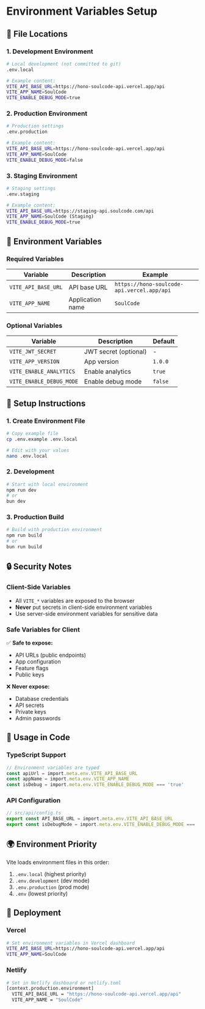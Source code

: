 # Environment Variables Setup

## 📁 File Locations

### 1. **Development Environment**
```bash
# Local development (not committed to git)
.env.local

# Example content:
VITE_API_BASE_URL=https://hono-soulcode-api.vercel.app/api
VITE_APP_NAME=SoulCode
VITE_ENABLE_DEBUG_MODE=true
```

### 2. **Production Environment**
```bash
# Production settings
.env.production

# Example content:
VITE_API_BASE_URL=https://hono-soulcode-api.vercel.app/api
VITE_APP_NAME=SoulCode
VITE_ENABLE_DEBUG_MODE=false
```

### 3. **Staging Environment**
```bash
# Staging settings
.env.staging

# Example content:
VITE_API_BASE_URL=https://staging-api.soulcode.com/api
VITE_APP_NAME=SoulCode (Staging)
VITE_ENABLE_DEBUG_MODE=true
```

## 🔧 Environment Variables

### **Required Variables**
| Variable | Description | Example |
|----------|-------------|---------|
| `VITE_API_BASE_URL` | API base URL | `https://hono-soulcode-api.vercel.app/api` |
| `VITE_APP_NAME` | Application name | `SoulCode` |

### **Optional Variables**
| Variable | Description | Default |
|----------|-------------|---------|
| `VITE_JWT_SECRET` | JWT secret (optional) | - |
| `VITE_APP_VERSION` | App version | `1.0.0` |
| `VITE_ENABLE_ANALYTICS` | Enable analytics | `true` |
| `VITE_ENABLE_DEBUG_MODE` | Enable debug mode | `false` |

## 🚀 Setup Instructions

### 1. **Create Environment File**
```bash
# Copy example file
cp .env.example .env.local

# Edit with your values
nano .env.local
```

### 2. **Development**
```bash
# Start with local environment
npm run dev
# or
bun dev
```

### 3. **Production Build**
```bash
# Build with production environment
npm run build
# or
bun run build
```

## 🔒 Security Notes

### **Client-Side Variables**
- All `VITE_*` variables are exposed to the browser
- **Never** put secrets in client-side environment variables
- Use server-side environment variables for sensitive data

### **Safe Variables for Client**
✅ **Safe to expose:**
- API URLs (public endpoints)
- App configuration
- Feature flags
- Public keys

❌ **Never expose:**
- Database credentials
- API secrets
- Private keys
- Admin passwords

## 📝 Usage in Code

### **TypeScript Support**
```typescript
// Environment variables are typed
const apiUrl = import.meta.env.VITE_API_BASE_URL
const appName = import.meta.env.VITE_APP_NAME
const isDebug = import.meta.env.VITE_ENABLE_DEBUG_MODE === 'true'
```

### **API Configuration**
```typescript
// src/api/config.ts
export const API_BASE_URL = import.meta.env.VITE_API_BASE_URL
export const isDebugMode = import.meta.env.VITE_ENABLE_DEBUG_MODE === 'true'
```

## 🌍 Environment Priority

Vite loads environment files in this order:
1. `.env.local` (highest priority)
2. `.env.development` (dev mode)
3. `.env.production` (prod mode)
4. `.env` (lowest priority)

## 🔄 Deployment

### **Vercel**
```bash
# Set environment variables in Vercel dashboard
VITE_API_BASE_URL=https://hono-soulcode-api.vercel.app/api
VITE_APP_NAME=SoulCode
```

### **Netlify**
```bash
# Set in Netlify dashboard or netlify.toml
[context.production.environment]
  VITE_API_BASE_URL = "https://hono-soulcode-api.vercel.app/api"
  VITE_APP_NAME = "SoulCode"
``` 
